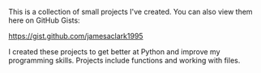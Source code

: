 This is a collection of small projects I've created. You can also view them here on GitHub Gists:

https://gist.github.com/jamesaclark1995

I created these projects to get better at Python and improve my programming skills. Projects include functions and working with files.
